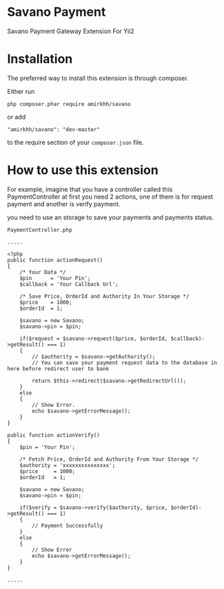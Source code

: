Savano Payment
================
Savano Payment Gateway Extension For Yii2

Installation
==============
The preferred way to install this extension is through composer.

Either run
```
php composer.phar require amirkhh/savano
```
or add
```
"amirkhh/savano": "dev-master"
```
to the require section of your ``composer.json`` file.
    
How to use this extension
=========================
For example, imagine that you have a controller called this PaymentController at first you need 2 actions,
one of them is for request payment and another is verify payment.

you need to use an storage to save your payments and payments status.

``PaymentController.php``
```
..... 

<?php
public function actionRequest()
{
    /* Your Data */
    $pin      = 'Your Pin';
    $callback = 'Your Callback Url';

    /* Save Price, OrderId and Authority In Your Storage */
    $price    = 1000;
    $orderId  = 1;

    $savano = new Savano;
    $savano->pin = $pin;

    if($request = $savano->request($price, $orderId, $callback)->getResult() === 1)
    {
        // $authority = $savano->getAuthority();
        // You can save your payment request data to the database in here before redirect user to bank

        return $this->redirect($savano->getRedirectUrl());
    }
    else
    {
        // Show Error.
        echo $savano->getErrorMessage();
    }
}

public function actionVerify()
{
    $pin = 'Your Pin';

    /* Fetch Price, OrderId and Authority From Your Storage */
    $authority = 'xxxxxxxxxxxxxxx';
    $price     = 1000;
    $orderId   = 1;

    $savano = new Savano;
    $savano->pin = $pin;

    if($verify = $savano->verify($authority, $price, $orderId)->getResult() === 1)
    {
        // Payment Successfully
    }
    else
    {
        // Show Error
        echo $savano->getErrorMessage();
    }
}

.....
```
